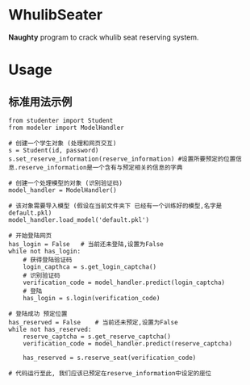 # WhulibSeater

**Naughty** program to crack whulib seat reserving system.

# Usage
## 标准用法示例
	from studenter import Student
	from modeler import ModelHandler
	
	# 创建一个学生对象 (处理和网页交互)
	s = Student(id, password)
	s.set_reserve_information(reserve_information) #设置所要预定的位置信息.reserve_information是一个含有与预定相关的信息的字典
	
	# 创建一个处理模型的对象 (识别验证码)
	model_handler = ModelHandler()

	# 该对象需要导入模型 (假设在当前文件夹下 已经有一个训练好的模型,名字是default.pkl)
	model_handler.load_model('default.pkl')
	
	# 开始登陆网页
	has_login = False 	# 当前还未登陆,设置为False
	while not has_login:	
		# 获得登陆验证码
		login_capthca = s.get_login_captcha()	
		# 识别验证码
		verification_code = model_handler.predict(login_captcha)	
		# 登陆
		has_login = s.login(verification_code)
	
	# 登陆成功 预定位置
	has_reserved = False	# 当前还未预定,设置为False
	while not has_reserved:
		reserve_captcha = s.get_reserve_captcha()
		verification_code = model_handler.predict(reserve_captcha)
			
		has_reserved = s.reserve_seat(verification_code)

	# 代码运行至此, 我们应该已预定在reserve_information中设定的座位

	
	
	


